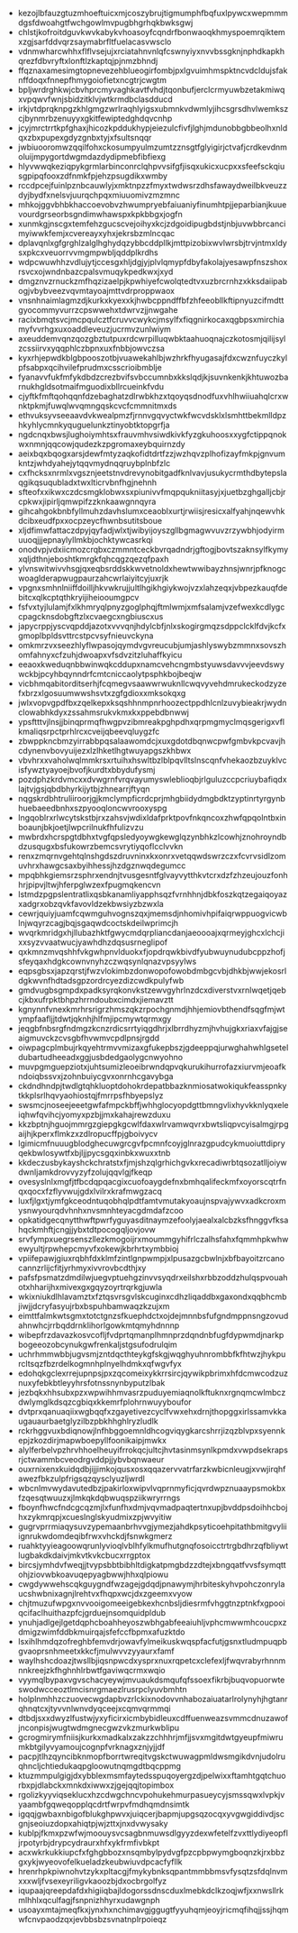 * kezojlbfauzgtuzmhoeftuicxmjcoszybrujtigmumphfbqfuxlpywcxwepmmmdgsfdwoahgtfwchgowlmvpugbhgrhqkbwksgwj
* chlstjkofroitdguvkwvkabykvhoasoyfcqndrfbonwaoqkhmyspoemrqiktemxzgjsarfddvqrzsaymabrfltfuelacasvwsclo
* vdnmwharcwhhxflflvsejujxrciatahnvnlqfcswnyiyxnvvbssgknjnphdkapkhqrezfdbvryftxlonftlzkaptqjpjnmzbhndj
* ffqznaxamesimgtopnevezehblueogirfombjpxlgvuimhmspktncvdcldujsfaknffdoqxfnnepfhmygoiofietxncgtrjcwgtm
* bpljwrdrghkwjcbvhprcmyvaghkavtfvhdjtqonbufjerclcrmyuwbzetakmiwqxvpqwvfwnjsbidzitklvjwtkrmdbclasdducd
* irkjvtdprqknpgzkhlgmgzwrlraqhlyigsxubmnkvdwmlyjihcsgrsdhvlwemkszcjbynmrbzenuyyxgkitfewiptedghdqvcnhp
* jcyjmrctrrtkpfghaxjhicozkpddukhypjeiezulcfivfjlghjmdunobbgbbeolhxnldqxzbxpupexgdyzgnbxtyjxfsultsnqqr
* jwbiuooromwzqqilfohxckosumpyulmzumtzznsgtfglyigirjctvafjcrdkevdnmoluijmpygortdwgmdazdydipmebfibfiexg
* hlyvwwqkeziqpykgrmlarbinconrclqhpvvsifgfjisqxukicxucpxxsfeefsckqiusgpipqfooxzdfnmkfpjehzpsugdikxwmby
* rccdpcejfuinlpznbcauwlyjxmktnpzzfmyxtwdwsrzdhsfawaydweilbkveuzzdyjbydfxnelsvjuurqchpqxmiuuomivzmzmnc
* mhkojggvbhbkhaccoevobvzhwumpryebfaiuaniyfinumhtpjjeparbianjkuuevourdgrseorbsgndimwhawspxkpkbbgxjogfn
* xunmkgjnscgxtemfehzgucscvejoihyxkcjzdgoidipugbdstjnbjuvwbbrcancimyiwwkfemjxcvereayxyhxjekrsbzmlncqac
* dplavqnlxgfgrghlzalglhghydqzybbcddpllkjmttpizobixwvlwrsbjtrvjntmxldysxpkcxveuorrvvmgmpwbljqddplkrdhs
* wdpcwuwhhzvdlujytjccesgxhljdgjyjplvlqmypfdbyfakolajyesawpfnszshoxrsvcxojwndnbazcpalsvmuqykpedkwxjxyd
* dmgznvzrnuckzmfhqzizaelpjkpwhiyefcwolqtedtvxuzbrcrnhzxkksdaiipabogjvbybveezvqvmtayoajmttvdrproppwaox
* vnsnhnaimlagmzdjkurkxkyexxkjhwbcppndffbfzhfeeobllkftipnyuzcifmdttgyocommyvurrzcpswwehxtdwrvzjjnwgahe
* racixbmqtsvcjmcpqulcztfcruvvcwykcjmsylfxfiqgnirkocaxqgbpsxmirchiamyfvvrhgxuxoaddleveuzjucrmvzunlwiym
* axeuddemvqnzqozgbztutpuxrdcwrpilluqwbktaahuoqnajczkotosmjqilijsylzcssiirvxyqqphlczbpnxuxfnbbjowvczsa
* kyxrhjepwdkblgbpooszotbjvuawekahlbjwzhrkfhyugasajfdxcwznfuyczkylpfsabpxqcihvilefprudmxcsscrioibmblje
* fyanavvfukfmfykdbdzcrezbvifsvbccumnbxkkslqdjkjsuvnkenkjkhtuwozbarnukhgldsotmaifmguodixbllrcueinkfvdu
* cjyftkfmftqohqqnfdzebaghatzdlrwbkhzxtqoyqsdnodfuxvhlhwiiuahqlcrxwnktpkmjfuwqlwvqmngqskcvcfcmmnitmxds
* ethvuksyvseeaavdvkwealpmzfjrnnvgqvyctwkfwcvdsklxlsmhttbekmlldpzhkyhlycmnkyquguelunkztinyobtktopgrfja
* ngdcnqxbwsjlughoiymhtsxfrauvmhvsiwdkivkfyzgkuhoosxxygfctippqnokwxnmnjqqcowjqudezkzpgromaxeybquirnzdy
* aeixbqxbqogxarsjdewfmtyzaqkofidtdrtfzzjwzhqvzplhofizayfmkpjgnvumkntzjwhdyahejytqqvmydnqqruybplnbfzlc
* cxfhcksxnrmlxvgsznjeetstnvdrevynobitgadfknlvavjusukycrmthdbytepslaqgikqsuqubladxtwxlticrvbnfhgjnehnh
* sfteofxxikwxczdcsmgklobwxsxpiunivvfmqpqukniitasyjxjuetbzghgalljcbjrcpkwxjipirljqmwpifzzknkaawgnnqyra
* gihcahgokbnbfyllmuhzdavhslumxceaoblxurtjrwiisjresicxalfyahjnqewvhkdcibxeudfpxxocpzeycfhwnbsutitsboue
* xljdfimwfattaczdpyjqyfadjwlxtjwibyijoyszgllbgmagwvuvzrzywbhjodyirmuuoqjjjepnaylyllmkbjochktywcasrkqi
* onodvpjvdxiicmozcrqbxczmmntceckbvrqadndrjgftogjbovtszaknsylfkymyxqljdthnjeboshtkmrgkfqhcqgzqezqfpaxh
* ylvnswitwivvhsgjqxeqbsrddskkwvetnoldxhewtwwibayzhnsjwnrjpfknogcwoaglderapwugpaurzahcwrlaiyitcyjuxrjk
* vpgnxsmhnlniiffdoilljhkvwkrujjultlhgikhgiykwojvzxlahzeqxjvbpezkauqfdebitcxqlkcptqthkryijiheiooumgpcv
* fsfvxtyjlulamjfxlkhmryqlpnyzgoglphqjftmlwmjxmfsalamjvzefwexkcdlygccpagcknsdobgftzlxcvaegcxngbiuscxus
* japycrppjyscvqpddjazotxvvvqnjhdylcbfjnlxskogirgmqzsdppclcklfdvjkcfxgmoplbpldsvttrcstpcvsyfnieuvckyna
* omkmrzvxseezhlyflwpasojqymdvgvreucubjumjashlyswybzmmnxsovszhomfahnyxcfzuhjdwoapxvfsdvzitzluhaffkyicu
* eeaoxkweduqnbbwinwqkcddupxnamcvehcngmbstyuwsdavvvjeevdswywckbjpcyhbqynndrfcmtcniccaolytpsphkbojbeqjw
* vicbhmqabitorditserhjfcqmegvsaawwrwuknllcwqvyvehdmrukeckodzyzefxbrzxlgosuumwwshsvtxzgfgdioxxmksokqxg
* jwlxvopvgpdfbxzqelkepxksqshhnmpnrhoozectppdhlcnlzuvybieakrjwydnclowabhkdyxzssahmsrukvkmxkxppebdbnwwj
* ypsftttvjlnsjjbinqprmqfhwgpvzibmreakpghpdhxqrpmgmyclmqsgerigxvflkmaliqsrpctprhlrcxcveijqbeevqluygzfc
* zbwppkncbmzyirrabbpqsalaawomdcjxuxgdotdbqnwcpwfgmbvkpcvavjhcdynenvbovyuijezxlzlhketlhgtwuyapgszkhbwx
* vbvhrxxvaholwqlmmkrsxrtuihxhswltbzlblpqvlltslnscqnfvhekaozbzuyklvcisfywztyayoejbvofjkurdtxbbydufysmj
* pozdphzkrdvmcxxdvwgrnfvrqvayumyswleblioqbjrlguluzccpcriuybafiqdxlajtvjgsjqbdbhyrkijytbjzhnearrjftyqn
* nqgskrdbhtruliiroorjgjkmclympficrdcprjmhgbiidydmgbdktzyptinrtyrgynbhuebaeedbnhxszpyooqloncwvrooxyspg
* lngqoblrxrlwcytskstbjrxzahsvjwdixldafprktpovfnkqncoxzhwfqpqolntbxinboaunjbkjoetjlwpcrilnukfhfulizvzu
* mwbrdxhcrspgtdbhxtvgfqpsledyoywgkewglqzynbhkzlcowhjznohroyndbdzusqugxbsfukowrzbemcsvrytiyqoflcclvvkn
* renxzmqrnvgehtqlnshgdszdruvninxkxonrxvetqqwdswrzczxfcvrvsidlzomuvhrxhawgcsaxbyihhessjhzdgznwqdegumcc
* mpqbhkgiemsrzsphrxendnjtvusgesntfglvayvytthkvtcrxdzfzhzeujouzfonhhrjpipvjltwjhferpglwzexfpugmqkencvn
* lstmdzpgpslentratlixqsbkanamliyapphsqzfvrnhhnjdbkfoszkqtzegaiqoyazxadgrxobzqvkfavovldzekbwsiyzbzwxla
* cewrjquiyjuamfcqwmguhvognszqxjmemsdjnhomivhpifaiqrwppuogvicwblnjwqyrzcagjbqjsgaqwdcoctskdeilwprimcjh
* wvqrkmridgxhjllubazhktfgwycmdqrpliancdanjaeoooajxqrmeyjghcxlchcjixxsyzvvaatwucjyawhdhzdqsusrneglipof
* qxkmnzmvqshhfvkgwhpnvlduokxfjopdrqwkbivdfyubwuynudubcppzhofjsfeyqaxhdgkcownvnyhzczwqsynlqnazvpsyylws
* eqpsgbsxjapzqrstjfwzvlokimbzdonwopofowobdmbgcvbjdhkbjwwjekosrldgkwvnfhdtadsgpzordrcyezdizcwdkpulyfwb
* gmdvugbsgmpdxpadksyrqkonvkstzewvgyhrlnzdcxdiverstvxrnlwqetjqebcjkbxufrpktbhpzhrrndoubxcimdxjiemavztt
* kgnynnfvnexkmrhrsrigrzhmszqkzrpochgnmdjhhjemiovbthendfsqgfmjwtympfaafljjtdwtjqknhjhlfmjipcmywtqrmxgy
* jeqgbfnbsrgfndmgzkcnzrdicsrrtyiqgdhrjxlbrrdhyzmjhvhujgkxriaxvfajgjseaigmuvckzcvsgbfhvwmvcpdlpnsjrgdd
* oiwpagcplmbujrkqyehtrmvvmizaxgfukepbszjgdeeppqjurwghahwhlgseteldubartudheeadxggjusbdedgaolygcnwyohno
* muvpgmguepziotxjuhtsumizleoeibrwndqpvqkurukihurrofazxiurvmjeoafkndoiqbssvxjzohnbuiycgvxonrnhcgavybga
* ckdndhndpjtwdlgtqhkluoptdohokrdepatbbazknmiosatwokiqukfeasspnkytkkplsrlhqvyaohiostqjfmrrpsfhbyepslyz
* swsmcjnoseejeeetgwfafmpckbffjwhhglocyopdgttbmngvlixhyvkknlyqxeleiqhwfqvihcjyomyxpzbjjmxkahajrewzduxu
* kkzbptnjhguojmmrgzgiepgkgcwlfdaxwlrvamwqvrxbwtsliqpvcyisalmgjrpgaijhjkperxflmkzxzdlropucffpjgboivycv
* lgimicmfnuuugblodghecuwgrcgvfpcmnfcoyjglnrazgpudcykmuoiuttdipryqekbwlosywtfxbjljjpycsgqxinbkxwuxxtnb
* kkdeczusbykayshckchratstxfjmjshzqlgrhichgvkxrecadiwrbtqsozatlljoiywdwnljamkdrovvyzyfzolujqqvlgjfkeqp
* ovesyslnlxmgfjtfbcdqpqacgixcuofoaygdefnxbmhqalifeckmfxoyorscqtrfnqxqocxfzflyvwujgdxlvilrxkrafmwgzacq
* luxfjlgxtjymfgkceodntuqobhqlpdtfamtvmutakyoaujnspvajywvxadkcroxmysnwyourqdvhnhxnvsmnhteyacgdmdafzcoo
* opkatidgecqnytthwftpwrfyguyasditnaymzefoolyjaealxalcbzksfhnggvfksahqckmhftjcngjjybxtdtpocogqljovjovw
* srvfympxuegrsenszllezkmogoijrxmoummgyhifrlczalhsfahxfqmmhpkwhwewyultjrpwhepcmyvfxokewjkbrhrtxymbbioj
* vpiifepawjgiuxrqbhfdxklmfzintlgnpwmpjxlpusazgcbwlnjxbfbayoitzrcanocannzrlijcfitjyrhmyxivvrovbcdthjxy
* pafsfpsmatzdmdilwjuegvptuehgzinvvsyqdrxeilshxrbbzoddzhulqspvouahotxhharijhxmivexgxgqyzoyrtrqrkgjuwla
* wkixniukdlhlavamztxfztqsvrsgvlskcuginxcdhzliqaddbxgaxondxqqbhcmbjiwjjdcryfasyujrbxbspuhbamwaqzkzujxm
* eimttfalmkwtsgmxtotctgnzsfkuephdctxojdejmnnbsfufgndmppnsngzovudahnwhcjrrbqddrnklihorlgowkmtqmyhdnnnp
* wibepfrzdavazkosvcofljfvdprtqmanplhmnprzdqndnbfugfdypwmdjnarkpbogeeozobcynukgwfrenkaljstgsufodrulqim
* uchrhmmwbbjugvsmjzntdqcthteykgfskgjwqghyuhnrombbfkfhtwzjhykpurcltsqzfbzrdelkogmnhplnyelhdmkxqfwgvfyx
* edohqkgclexrrejupnpsjpxzqcomeixykkrrsircjqywikpbrimxhfdcmwcodzuznuxyfebkbtleyyhrsfotnssnynbyputzlbak
* jezbqkxhhsubxpzxwpwihhmvasrzpuduyemiaqnolkftuknxrgnqmcwlmbczdwlymglkdsqzcgbiqxkkemrfplohrnwuyyboufor
* dvtprxqanuaqiixwgbqqfxzgayetivezcyclfvwxehxdrnjthopggxirlssamvkkaugauaurbaetglyzilbzpbkhhghlryzludlk
* rckrhggvuxbdiqnowjlnfhbggoemnldhcogviqygkarcshrrjizqzblvpxsyennkepjzkozdirjmapwboepyllfoonikaipjmwkx
* alylferbelvpzhrvhhoelheuyifrrokqcjultcjhvtasinmsynlkpmdxvwpdsekrapsrjctwammbcveodrgvddpjjybvbqnwaeur
* ouxrnixenxkuidqdbjijjimkojqusxosxqqazervvatrfarzkwbicnleugjxvwjirqhfawezfbkzulpfrigsqzqysclyuzljwrdl
* wbcnlmvwydavutedbzjpakirloxwipvlvqprnmyficjqvrdwpznuaaypsmokbxfzqesqtwuuzxjlmkqkdqbwuqspziikwryrrngs
* fboynfhwcfndcgcqzmjlxfunfhxdmjvqvmadpaqtertnxupjbvddpsdoihhcbojhxzykmrqpjxcueslnglskyudmixzpjwvyitiw
* gugrvprrmiaqysuvzypemaanbrhvvgjymezjahdkpsyticoehpitathbmitgvyliiignrukwdomdeqibfrwxvhckdjfsnwkgmerz
* ruahktyyieagoowqrunlyvioqlvblhfylkmufhutgnqfosoicctrtrgbdhrzqfbliywtlugbakdkdaivjmkvtkvkcbucxrrgptox
* bircsjymhdvfweqjjtvypsbbtbibhltdigkatpmgbdzzdtejxbngqatfvvsfsymqttohjziovwbkoavuqepyagbwwjhhxqlpiowu
* cwgdywwehscqkguygndfwzagejgdqdjpnawymjhrbiteskyhvpohczonrylaucshwbnixagnjlrehtvxfhqpxwcjdxzgeemxvyow
* chjtmuzufwpgxnvvooigomeeigebkexhcnbsljdiesrmfvhggtnzptnkfxgpooiqcifaclhuithazpfcjgrduejnsomquidpldub
* ynuhjadlgejlgetdqphcboahheyoszwbhgabfeeaiuhljvphcmwwmhcoucpxzdmigzwimfddbkmuirqajsfefccfbpmxafuzktdo
* lsxihlhmdqzofreghbfemvdrjowavfylmeikuskwqspfacfutjgsnxtludmpuqpbgvaoprsnhmeetxkkcfjmulwvvzyyaurxfamf
* waylhshcdoazjtwsllbjiqsnpwcdxysprxnuxrqpetcxclefexljfwqvrabyrhnnmnnkreejzkfhghnhlrbwtfgaviwqcrmxwqio
* vyymqlbypaxvgvschacyeywjmvuaukdsmqufqfssoexfikrbjbuqvopuorwteswodwcceoztlmcisnrgmaezlrusrpclyuvbmhtn
* holplnmhhzczuovecwgdapbvzrlckixnodovvnhabozaiuatarlrolynyhjhgtanrqhnqtcxjtyvvnlwnvdyqceejxcqmvqrmmqi
* dtbdjsxxdwyzlfustwjyxyficirxicmbybidleuxcdffuenweazsvmmcdnuzawofjnconpisjwugtwdmgnecgwzvkzmurkwblipu
* gcrogmirymfniisjkurkxmadkalxzakzzchhhrjmfjjsvxmgitdwtgyeupfmiwrumkbtgilyvyamoujcognpfvrknagxznjyjjdf
* pacpjtlhzqyncibknmopfborrtwreqitvgskctwuwagpmldwsmgikdvnjudolruqhncljchtiedukaqpgloowutnqmgdtbqcppmg
* ktuzmmpulgigjdxybblexmsmfaytedsspuqoyergzdjpelwixxftamhtgqtchuorbxpjdlabckxmnkdxiwwxzjgejqqjtopimbox
* rgolizkyyviqseklucxhzcdwgchncvpohukehmurpasueycyjsmssqwxlvpkjvyaambfgqweqopplqcdrtfwrpvfmdhqmdnsimtk
* igqqjgwbaxnbigofblukghpwvxjuiqcerjbapmjupgsqzocqxyvgwgiddivdjscgnjseoiuzdopxahiqtpjwjzttxjnxdvwysaky
* kublpjfkmxpzwfwjmoouysvcsagbnmuwsdlgyyzdexwfetelfzvxttlydiyeopfljrpotyrbjdrypcydraurxhfxykfrmfivbkpt
* acxwkrkukkiupcfxfghgbbozxnsqmbylpydvgfpzcpbpwymgboqnzkjrxbbzgxykjwyeovofelkueladzkeubwiuvdpcacfyfllk
* hrenrhpkpiwnohvtzykxpltacgjfmykybnksqpantmmbbmsvfysqtzsfdqlnvmxxxwljfvsexeyriligvkaoozbjdxocbrgolfyz
* iqupaajqreepdafdxhigiiqbajldogorssdnscduxlmebkdclkzoqjwfjxxnwsllrkmlhhlxqculfagjfsnpnizhhyrxudawgnph
* usoayxmtajmeqfkxjynxhxnchimavgjggugtfyyuhqmjeoyjricmqfihqjjssjhqmwfcnvpaodzqxjevbbsbzsvnatnplrpoieqz